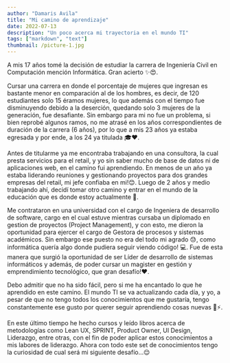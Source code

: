 ```yaml
---
author: "Damaris Avila"
title: "Mi camino de aprendizaje"
date: 2022-07-13
description: "Un poco acerca mi trayectoria en el mundo TI"
tags: ["markdown", "text"]
thumbnail: /picture-1.jpg
---
```


A mis 17 años tomé la decisión de estudiar la carrera de Ingeniería Civil en Computación mención Informática. Gran acierto <span class="emojify">:sparkles::heart_eyes:</span>.

Cursar una carrera en donde el porcentaje de mujeres que ingresan es bastante menor en comparación al de los hombres, es decir, de 120 estudiantes solo 15 éramos mujeres, lo que además con el tiempo fue disminuyendo debido a la deserción, quedando solo 3 mujeres de la generación, fue desafiante. Sin embargo para mi no fue un problema, si bien reprobé algunos ramos, no me atrasé en los años correspondientes de duración de la carrera (6 años), por lo que a mis 23 años ya estaba egresada y por ende, a los 24 ya titulada <span class="emojify">:mortar_board::heart:</span>. 

Antes de titularme ya me encontraba trabajando en una consultora, la cual presta servicios para el retail, y yo sin saber mucho de base de datos ni de aplicaciones web, en el camino fui aprendiendo. En menos de un año ya estaba liderando reuniones y gestionando proyectos para dos grandes empresas del retail, mi jefe confiaba en mi!<span class="emojify">:blush:</span>. Luego de 2 años y medio trabajando ahí, decidí tomar otro camino y entrar en el mundo de la educación que es donde estoy actualmente <span class="emojify">:school:</span>.

Me contrataron en una universidad con el cargo de Ingeniera de desarrollo de software, cargo en el cual estuve mientras cursaba un diplomado en gestion de proyectos (Project Management), y con esto, me dieron la oportunidad para ejercer el cargo de Gestora de procesos y sistemas académicos. Sin embargo ese puesto no era del todo mi agrado <span class="emojify">:sweat:</span>, como informática quería algo donde pudiera seguir viendo código! <span class="emojify">:computer:</span>. Fue de esta manera que surgió la oportunidad de ser Líder de desarrollo de sistemas informáticos y además, de poder cursar un magister en gestión y emprendimiento tecnológico, que gran desafío!<span class="emojify">:heart:</span>.

Debo admitir que no ha sido fácil, pero si me ha encantado lo que he aprendido en este camino. El mundo TI se va actualizando cada día, y yo, a pesar de que no tengo todos los conocimientos que me gustaría, tengo constantemente ese gusto por querer seguir aprendiendo cosas nuevas <span class="emojify">:book::zap:</span>.

En este último tiempo he hecho cursos y leído libros acerca de metodologías como Lean UX, SPRINT, Product Owner, UI Design, Liderazgo, entre otras, con el fin de poder aplicar estos conocimientos a mis labores de liderazgo. Ahora con todo este set de conocimientos tengo la curiosidad de cual será mi siguiente desafío...<span class="emojify">:relieved:</span>


